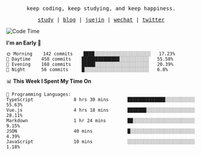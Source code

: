 <p align="center">
  <samp>
    <span>keep coding, keep studying, and keep happiness.</span>
  </samp>
</p>

<p align="center">
  <samp>
    <a href="https://github.com/ouduidui/fe-study">study</a> |
    <a href="https://ouduidui.cn">blog</a>  |
    <a href="https://juejin.cn/user/4309700183594366">juejin</a> |
    <a href="https://user-images.githubusercontent.com/54696834/165071004-6509e3f2-90c3-448c-9d92-3da42b0c2021.jpeg">wechat</a> |
    <a href="https://twitter.com/ouduidui">twitter</a>
  </samp>
</p>

<!--START_SECTION:waka-->
![Code Time](http://img.shields.io/badge/Code%20Time-0-blue)

**I'm an Early 🐤** 

```text
🌞 Morning    142 commits    ████░░░░░░░░░░░░░░░░░░░░░   17.23% 
🌆 Daytime    458 commits    ██████████████░░░░░░░░░░░   55.58% 
🌃 Evening    168 commits    █████░░░░░░░░░░░░░░░░░░░░   20.39% 
🌙 Night      56 commits     █░░░░░░░░░░░░░░░░░░░░░░░░   6.8%

```


📊 **This Week I Spent My Time On** 

```text
💬 Programming Languages: 
TypeScript               8 hrs 30 mins       ██████████████░░░░░░░░░░░   55.63% 
Vue.js                   4 hrs 18 mins       ███████░░░░░░░░░░░░░░░░░░   28.11% 
Markdown                 1 hr 24 mins        ██░░░░░░░░░░░░░░░░░░░░░░░   9.15% 
JSON                     40 mins             █░░░░░░░░░░░░░░░░░░░░░░░░   4.39% 
JavaScript               10 mins             ░░░░░░░░░░░░░░░░░░░░░░░░░   1.18%

```


<!--END_SECTION:waka-->
